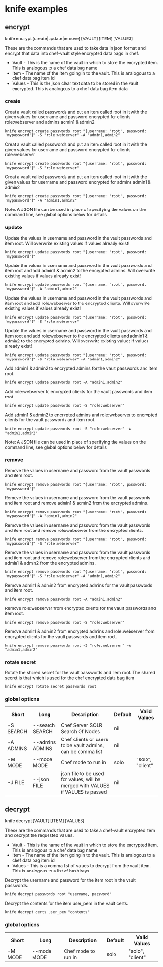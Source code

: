 # knife examples

## encrypt
knife encrypt [create|update|remove] [VAULT] [ITEM] [VALUES]

These are the commands that are used to take data in json format and encrypt that data into chef-vault style encrypted data bags in chef.

* Vault - This is the name of the vault in which to store the encrypted item.  This is analogous to a chef data bag name
* Item - The name of the item going in to the vault.  This is analogous to a chef data bag item id
* Values - This is the json clear text data to be stored in the vault encrypted.  This is analogous to a chef data bag item data

### create
Creat a vault called passwords and put an item called root in it with the given values for username and password encrypted for clients role:webserver and admins admin1 & admin2

    knife encrypt create passwords root "{username: 'root', password: 'mypassword'}" -S "role:webserver" -A "admin1,admin2"

Creat a vault called passwords and put an item called root in it with the given values for username and password encrypted for clients role:webserver

    knife encrypt create passwords root "{username: 'root', password: 'mypassword'}" -S "role:webserver"

Creat a vault called passwords and put an item called root in it with the given values for username and password encrypted for admins admin1 & admin2

    knife encrypt create passwords root "{username: 'root', password: 'mypassword'}" -A "admin1,admin2"    

Note: A JSON file can be used in place of specifying the values on the command line, see global options below for details

### update
Update the values in username and password in the vault passwords and item root.  Will overwrite existing values if values already exist!

    knife encrypt update passwords root "{username: 'root', password: 'mypassword'}"

Update the values in username and password in the vault passwords and item root and add admin1 & admin2 to the encrypted admins.  Will overwrite existing values if values already exist!

    knife encrypt update passwords root "{username: 'root', password: 'mypassword'}" -A "admin1,admin2"

Update the values in username and password in the vault passwords and item root and add role:webserver to the encrypted clients.  Will overwrite existing values if values already exist!

    knife encrypt update passwords root "{username: 'root', password: 'mypassword'}" -S "role:webserver"

Update the values in username and password in the vault passwords and item root and add role:webserver to the encrypted clients and admin1 & admin2 to the encrypted admins.  Will overwrite existing values if values already exist!

    knife encrypt update passwords root "{username: 'root', password: 'mypassword'}" -S "role:webserver" -A "admin1,admin2"

Add admin1 & admin2 to encrypted admins for the vault passwords and item root.

    knife encrypt update passwords root -A "admin1,admin2"

Add role:webserver to encrypted clients for the vault passwords and item root.

    knife encrypt update passwords root -S "role:webserver"

Add admin1 & admin2 to encrypted admins and role:webserver to encrypted clients for the vault passwords and item root.

    knife encrypt update passwords root -S "role:webserver" -A "admin1,admin2"

Note: A JSON file can be used in place of specifying the values on the command line, see global options below for details

### remove
Remove the values in username and password from the vault passwords and item root.

    knife encrypt remove passwords root "{username: 'root', password: 'mypassword'}"

Remove the values in username and password from the vault passwords and item root and remove admin1 & admin2 from the encrypted admins.

    knife encrypt remove passwords root "{username: 'root', password: 'mypassword'}" -A "admin1,admin2"

Remove the values in username and password from the vault passwords and item root and remove role:webserver from the encrypted clients.

    knife encrypt remove passwords root "{username: 'root', password: 'mypassword'}" -S "role:webserver"

Remove the values in username and password from the vault passwords and item root and remove role:webserver from the encrypted clients and admin1 & admin2 from the encrypted admins.

    knife encrypt remove passwords root "{username: 'root', password: 'mypassword'}" -S "role:webserver" -A "admin1,admin2"

Remove admin1 & admin2 from encrypted admins for the vault passwords and item root.

    knife encrypt remove passwords root -A "admin1,admin2"

Remove role:webserver from encrypted clients for the vault passwords and item root.

    knife encrypt remove passwords root -S "role:webserver"

Remove admin1 & admin2 from encrypted admins and role:webserver from encrypted clients for the vault passwords and item root.

    knife encrypt remove passwords root -S "role:webserver" -A "admin1,admin2"

### rotate secret
Rotate the shared secret for the vault passwords and item root.  The shared secret is that which is used for the chef encrypted data bag item

    knife encrypt rotate secret passwords root

### global options
<table>
  <tr>
    <th>Short</th>
    <th>Long</th>
    <th>Description</th>
    <th>Default</th>
    <th>Valid Values</th>
  </tr>
  <tr>
    <td>-S SEARCH</td>
    <td>--search SEARCH</td>
    <td>Chef Server SOLR Search Of Nodes</td>
    <td>nil</td>
    <td></td>
  </tr>
  <tr>
    <td>-A ADMINS</td>
    <td>--admins ADMINS</td>
    <td>Chef clients or users to be vault admins, can be comma list</td>
    <td>nil</td>
    <td></td>
  </tr>
  <tr>
    <td>-M MODE</td>
    <td>--mode MODE</td>
    <td>Chef mode to run in</td>
    <td>solo</td>
    <td>"solo", "client"</td>
  </tr>
  <tr>
    <td>-J FILE</td>
    <td>--json FILE</td>
    <td>json file to be used for values, will be merged with VALUES if VALUES is passed</td>
    <td>nil</td>
    <td></td>
  </tr>
</table>

## decrypt
knife decrypt [VAULT] [ITEM] [VALUES]

These are the commands that are used to take a chef-vault encrypted item and decrypt the requested values.

* Vault - This is the name of the vault in which to store the encrypted item.  This is analogous to a chef data bag name
* Item - The name of the item going in to the vault.  This is analogous to a chef data bag item id
* Values - This is a comma list of values to decrypt from the vault item.  This is analogous to a list of hash keys.

Decrypt the username and password for the item root in the vault passwords.

    knife decrypt passwords root "username, password"

Decrypt the contents for the item user_pem in the vault certs.

    knife decrypt certs user_pem "contents"

### global options
<table>
  <tr>
    <th>Short</th>
    <th>Long</th>
    <th>Description</th>
    <th>Default</th>
    <th>Valid Values</th>
  </tr>
  <tr>
    <td>-M MODE</td>
    <td>--mode MODE</td>
    <td>Chef mode to run in</td>
    <td>solo</td>
    <td>"solo", "client"</td>
  </tr>
</table>
